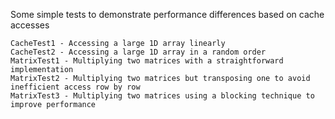 Some simple tests to demonstrate performance differences based on cache accesses

	CacheTest1 - Accessing a large 1D array linearly
	CacheTest2 - Accessing a large 1D array in a random order
	MatrixTest1 - Multiplying two matrices with a straightforward implementation
	MatrixTest2 - Multiplying two matrices but transposing one to avoid inefficient access row by row
	MatrixTest3 - Multiplying two matrices using a blocking technique to improve performance